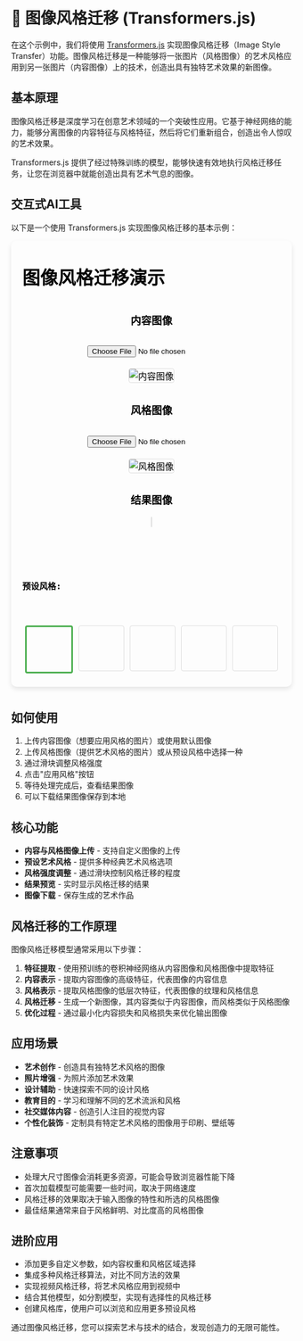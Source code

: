 # 🎨 图像风格迁移 (Transformers.js)

在这个示例中，我们将使用 [Transformers.js](https://huggingface.co/docs/transformers.js/index) 实现图像风格迁移（Image Style Transfer）功能。图像风格迁移是一种能够将一张图片（风格图像）的艺术风格应用到另一张图片（内容图像）上的技术，创造出具有独特艺术效果的新图像。

## 基本原理

图像风格迁移是深度学习在创意艺术领域的一个突破性应用。它基于神经网络的能力，能够分离图像的内容特征与风格特征，然后将它们重新组合，创造出令人惊叹的艺术效果。

Transformers.js 提供了经过特殊训练的模型，能够快速有效地执行风格迁移任务，让您在浏览器中就能创造出具有艺术气息的图像。

## 交互式AI工具

以下是一个使用 Transformers.js 实现图像风格迁移的基本示例：

<div style="position: relative; padding-bottom: 10px;">
<iframe id="图像风格迁移示例" style="width: 100%; height: 800px; border: none; border-radius: 10px; box-shadow: 0 4px 8px rgba(0,0,0,0.1);" srcdoc='<!DOCTYPE html>
<html lang="zh">
<head>
    <title>Transformers.js 图像风格迁移示例</title>
    <script src="https://cdn.jsdelivr.net/npm/@xenova/transformers@2.14.0"></script>
    <style>
        body {
            font-family: Arial, sans-serif;
            max-width: 900px;
            margin: 0 auto;
            padding: 20px;
        }
        .container {
            display: flex;
            flex-direction: column;
            gap: 20px;
        }
        .images-row {
            display: flex;
            gap: 15px;
            flex-wrap: wrap;
            justify-content: center;
        }
        .image-container {
            text-align: center;
            width: 30%;
            min-width: 250px;
        }
        .image-container img, .image-container canvas {
            max-width: 100%;
            max-height: 200px;
            border: 1px solid #ddd;
            border-radius: 4px;
            margin-top: 10px;
        }
        input[type="file"] {
            width: 100%;
            padding: 10px;
            margin-top: 5px;
        }
        button {
            padding: 12px 20px;
            background-color: #4CAF50;
            color: white;
            border: none;
            border-radius: 4px;
            cursor: pointer;
            font-size: 16px;
            margin: 0 auto;
            display: block;
        }
        button:hover {
            background-color: #45a049;
        }
        button:disabled {
            background-color: #cccccc;
            cursor: not-allowed;
        }
        .preset-styles {
            display: flex;
            flex-wrap: wrap;
            gap: 10px;
            margin: 15px 0;
            justify-content: center;
        }
        .style-option {
            width: 80px;
            height: 80px;
            border: 1px solid #ddd;
            border-radius: 4px;
            cursor: pointer;
            overflow: hidden;
        }
        .style-option:hover {
            border: 2px solid #4CAF50;
        }
        .style-option.selected {
            border: 3px solid #4CAF50;
        }
        .style-option img {
            width: 100%;
            height: 100%;
            object-fit: cover;
        }
        .loading {
            display: inline-block;
            width: 20px;
            height: 20px;
            border: 3px solid rgba(0,0,0,0.1);
            border-radius: 50%;
            border-top-color: #4CAF50;
            animation: spin 1s ease-in-out infinite;
            margin: 0 auto;
        }
        @keyframes spin {
            to { transform: rotate(360deg); }
        }
        #status {
            text-align: center;
            margin-top: 10px;
        }
        .slider-container {
            margin: 20px auto;
            width: 80%;
        }
        .slider-container label {
            display: block;
            margin-bottom: 5px;
        }
        .controls {
            display: flex;
            gap: 10px;
            justify-content: center;
            margin-top: 20px;
        }
    </style>
</head>
<body>
    <h1>图像风格迁移演示</h1>
    <div class="container">
        <div class="images-row">
            <div class="image-container">
                <h3>内容图像</h3>
                <input type="file" id="content-upload" accept="image/*">
                <img id="content-image" src="https://huggingface.co/datasets/Xenova/transformers.js-docs/resolve/main/style_transfer_content.jpg" alt="内容图像">
            </div>
            <div class="image-container">
                <h3>风格图像</h3>
                <input type="file" id="style-upload" accept="image/*">
                <img id="style-image" src="https://huggingface.co/datasets/Xenova/transformers.js-docs/resolve/main/style_transfer_style.jpg" alt="风格图像">
            </div>
            <div class="image-container">
                <h3>结果图像</h3>
                <canvas id="result-canvas"></canvas>
            </div>
        </div>
        
        <div>
            <h3>预设风格:</h3>
            <div class="preset-styles" id="preset-styles">
                <div class="style-option selected" data-url="https://huggingface.co/datasets/Xenova/transformers.js-docs/resolve/main/style_transfer_style.jpg">
                    <img src="https://huggingface.co/datasets/Xenova/transformers.js-docs/resolve/main/style_transfer_style.jpg" alt="星空">
                </div>
                <div class="style-option" data-url="https://huggingface.co/datasets/Xenova/transformers.js-docs/resolve/main/style_cubist.jpg">
                    <img src="https://huggingface.co/datasets/Xenova/transformers.js-docs/resolve/main/style_cubist.jpg" alt="立体派">
                </div>
                <div class="style-option" data-url="https://huggingface.co/datasets/Xenova/transformers.js-docs/resolve/main/style_kandinsky.jpg">
                    <img src="https://huggingface.co/datasets/Xenova/transformers.js-docs/resolve/main/style_kandinsky.jpg" alt="康定斯基">
                </div>
                <div class="style-option" data-url="https://huggingface.co/datasets/Xenova/transformers.js-docs/resolve/main/style_impressionist.jpg">
                    <img src="https://huggingface.co/datasets/Xenova/transformers.js-docs/resolve/main/style_impressionist.jpg" alt="印象派">
                </div>
                <div class="style-option" data-url="https://huggingface.co/datasets/Xenova/transformers.js-docs/resolve/main/style_sketch.jpg">
                    <img src="https://huggingface.co/datasets/Xenova/transformers.js-docs/resolve/main/style_sketch.jpg" alt="素描">
                </div>
            </div>
        </div>
        
        <div class="slider-container">
            <label for="style-weight">风格强度: <span id="style-weight-value">0.7</span></label>
            <input type="range" id="style-weight" min="0.1" max="0.9" step="0.1" value="0.7">
        </div>
        
        <div class="controls">
            <button id="transfer-btn">应用风格</button>
            <button id="download-btn" disabled>下载结果</button>
        </div>
        
        <div id="status">状态: 准备就绪</div>
    </div>

    <script>
        // 使用 Transformers.js 进行图像风格迁移
        const { pipeline, RawImage } = window.transformers;
        
        let styleTransferModel = null;
        let isModelLoading = false;
        let resultImageData = null;
        
        const statusElement = document.getElementById(&apos;status&apos;);
        const contentImage = document.getElementById(&apos;content-image&apos;);
        const styleImage = document.getElementById(&apos;style-image&apos;);
        const resultCanvas = document.getElementById(&apos;result-canvas&apos;);
        const contentUpload = document.getElementById(&apos;content-upload&apos;);
        const styleUpload = document.getElementById(&apos;style-upload&apos;);
        const transferButton = document.getElementById(&apos;transfer-btn&apos;);
        const downloadButton = document.getElementById(&apos;download-btn&apos;);
        const styleWeightSlider = document.getElementById(&apos;style-weight&apos;);
        const styleWeightValue = document.getElementById(&apos;style-weight-value&apos;);
        
        // 更新强度显示值
        styleWeightSlider.addEventListener(&apos;input&apos;, () => {
            styleWeightValue.textContent = styleWeightSlider.value;
        });
        
        // 加载模型
        async function loadModel() {
            if (isModelLoading || styleTransferModel) return;
            
            try {
                isModelLoading = true;
                statusElement.innerHTML = &apos;<div class="loading"></div> 正在加载风格迁移模型...&apos;;
                transferButton.disabled = true;
                
                styleTransferModel = await pipeline(&apos;image-to-image&apos;, &apos;Xenova/arbitrary-image-stylization&apos;);
                
                statusElement.textContent = &apos;状态: 模型已加载，准备就绪&apos;;
                transferButton.disabled = false;
            } catch (error) {
                statusElement.textContent = `状态: 模型加载失败 - ${error.message}`;
                console.error(&apos;模型加载错误:&apos;, error);
            } finally {
                isModelLoading = false;
            }
        }

        // 初始加载模型
        loadModel();
        
        // 处理内容图片上传
        contentUpload.addEventListener(&apos;change&apos;, (e) => {
            const file = e.target.files[0];
            if (!file) return;
            
            const reader = new FileReader();
            reader.onload = (event) => {
                contentImage.src = event.target.result;
                downloadButton.disabled = true; // 新图片上传，禁用下载按钮
            };
            reader.readAsDataURL(file);
        });
        
        // 处理风格图片上传
        styleUpload.addEventListener(&apos;change&apos;, (e) => {
            const file = e.target.files[0];
            if (!file) return;
            
            const reader = new FileReader();
            reader.onload = (event) => {
                styleImage.src = event.target.result;
                downloadButton.disabled = true; // 新图片上传，禁用下载按钮
                
                // 取消所有预设风格的选中状态
                document.querySelectorAll(&apos;.style-option&apos;).forEach(option => {
                    option.classList.remove(&apos;selected&apos;);
                });
            };
            reader.readAsDataURL(file);
        });
        
        // 处理预设风格选项点击
        document.querySelectorAll(&apos;.style-option&apos;).forEach(option => {
            option.addEventListener(&apos;click&apos;, () => {
                // 移除其他选项的selected类
                document.querySelectorAll(&apos;.style-option&apos;).forEach(item => {
                    item.classList.remove(&apos;selected&apos;);
                });
                
                // 添加当前选项的selected类
                option.classList.add(&apos;selected&apos;);
                
                // 更新风格图像
                styleImage.src = option.dataset.url;
                downloadButton.disabled = true; // 风格变更，禁用下载按钮
            });
        });
        
        // 应用风格迁移
        transferButton.addEventListener(&apos;click&apos;, async () => {
            if (!styleTransferModel) {
                alert(&apos;模型尚未加载完成，请稍候&apos;);
                return;
            }
            
            try {
                statusElement.innerHTML = &apos;<div class="loading"></div> 正在进行风格迁移...&apos;;
                transferButton.disabled = true;
                downloadButton.disabled = true;
                
                // 获取内容和风格图像
                const content = await RawImage.fromImageElement(contentImage);
                const style = await RawImage.fromImageElement(styleImage);
                
                // 获取风格权重
                const styleWeight = parseFloat(styleWeightSlider.value);
                
                // 执行风格迁移
                const result = await styleTransferModel({
                    content: content,
                    style: style,
                    style_weight: styleWeight
                });
                
                // 获取结果图像数据
                resultImageData = result.data;
                
                // 显示结果图像
                resultCanvas.width = result.width;
                resultCanvas.height = result.height;
                const ctx = resultCanvas.getContext(&apos;2d&apos;);
                
                // 创建ImageData对象并渲染到画布
                const imageData = ctx.createImageData(result.width, result.height);
                imageData.data.set(result.data);
                ctx.putImageData(imageData, 0, 0);
                
                statusElement.textContent = &apos;状态: 风格迁移完成&apos;;
                downloadButton.disabled = false; // 启用下载按钮
            } catch (error) {
                statusElement.textContent = `状态: 处理失败 - ${error.message}`;
                console.error(&apos;风格迁移错误:&apos;, error);
            } finally {
                transferButton.disabled = false;
            }
        });
        
        // 下载结果图像
        downloadButton.addEventListener(&apos;click&apos;, () => {
            if (!resultCanvas.toDataURL) return;
            
            const link = document.createElement(&apos;a&apos;);
            link.download = &apos;styled-image.png&apos;;
            link.href = resultCanvas.toDataURL(&apos;image/png&apos;);
            link.click();
        });
    </script>
</body>
</html>
'></iframe>
</div>

## 如何使用

1. 上传内容图像（想要应用风格的图片）或使用默认图像
2. 上传风格图像（提供艺术风格的图片）或从预设风格中选择一种
3. 通过滑块调整风格强度
4. 点击"应用风格"按钮
5. 等待处理完成后，查看结果图像
6. 可以下载结果图像保存到本地

## 核心功能

- **内容与风格图像上传** - 支持自定义图像的上传
- **预设艺术风格** - 提供多种经典艺术风格选项
- **风格强度调整** - 通过滑块控制风格迁移的程度
- **结果预览** - 实时显示风格迁移的结果
- **图像下载** - 保存生成的艺术作品

## 风格迁移的工作原理

图像风格迁移模型通常采用以下步骤：

1. **特征提取** - 使用预训练的卷积神经网络从内容图像和风格图像中提取特征
2. **内容表示** - 提取内容图像的高级特征，代表图像的内容信息
3. **风格表示** - 提取风格图像的低层次特征，代表图像的纹理和风格信息
4. **风格迁移** - 生成一个新图像，其内容类似于内容图像，而风格类似于风格图像
5. **优化过程** - 通过最小化内容损失和风格损失来优化输出图像

## 应用场景

- **艺术创作** - 创造具有独特艺术风格的图像
- **照片增强** - 为照片添加艺术效果
- **设计辅助** - 快速探索不同的设计风格
- **教育目的** - 学习和理解不同的艺术流派和风格
- **社交媒体内容** - 创造引人注目的视觉内容
- **个性化装饰** - 定制具有特定艺术风格的图像用于印刷、壁纸等

## 注意事项

- 处理大尺寸图像会消耗更多资源，可能会导致浏览器性能下降
- 首次加载模型可能需要一些时间，取决于网络速度
- 风格迁移的效果取决于输入图像的特性和所选的风格图像
- 最佳结果通常来自于风格鲜明、对比度高的风格图像

## 进阶应用

- 添加更多自定义参数，如内容权重和风格区域选择
- 集成多种风格迁移算法，对比不同方法的效果
- 实现视频风格迁移，将艺术风格应用到视频中
- 结合其他模型，如分割模型，实现有选择性的风格迁移
- 创建风格库，使用户可以浏览和应用更多预设风格

通过图像风格迁移，您可以探索艺术与技术的结合，发现创造力的无限可能性。
